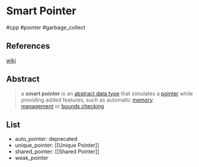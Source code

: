 # Smart Pointer

#cpp #pointer #garbage_collect

## References

[wiki](https://en.wikipedia.org/wiki/Smart_pointer)

## Abstract
>
> a **smart pointer** is an [abstract data type](https://en.wikipedia.org/wiki/Abstract_data_type "Abstract data type") that simulates a [pointer](https://en.wikipedia.org/wiki/Pointer_(computer_programming) "Pointer (computer programming)") while providing added features, such as automatic [memory management](https://en.wikipedia.org/wiki/Memory_management "Memory management") or [bounds checking](https://en.wikipedia.org/wiki/Bounds_checking "Bounds checking")

## List

- auto_pointer: deprecated
- unique_pointer: [[Unique Pointer]]
- shared_pointer: [[Shared Pointer]]
- weak_pointer
